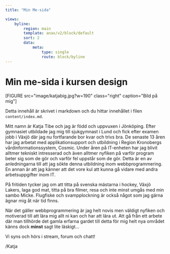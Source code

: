 ```yaml
---
title: "Min Me-sida"

views:
    byline:
        region: main
        template: anax/v2/block/default
        sort: 2
        data:
            meta:
                type: single
                route: block/byline
---
```

Min me-sida i kursen design
=========================
[FIGURE src="image/katjabig.jpg?w=190" class="right" caption="Bild på mig"]

Detta innehåll är skrivet i markdown och du hittar innehållet i filen `content/index.md`.

Mitt namn är Katja Tibe och jag är född och uppvuxen i Jönköping. Efter gymnasiet utbildade jag mig till sjukgymnast i Lund och fick efter examen jobb i Växjö där jag nu fortfarande bor kvar och trivs bra. De senaste 13 åren har jag arbetat med applikationsupport och utbildning i Region Kronobergs vårdinformationssystem, Cosmic. Under åren på IT-enheten har jag blivit alltmer tekniskt intresserad och även alltmer nyfiken på varför program beter sig som de gör och varför fel uppstår som de gör. Detta är en av anledningarna till att jag sökte denna utbildning inom webbprogrammering. En annan är att jag känner att det vore kul att kunna gå vidare med andra arbetsuppgifter inom IT.

På fritiden tycker jag om att titta på svenska mästarna i hockey, Växjö Lakers, laga god mat, titta på bra filmer, resa och inte minst umgås med min sambo Micke. Flugfiske och svampplockning är också något som jag gärna ägnar mig åt när tid finns.

När det gäller webbprogrammering är jag helt novis men väldigt nyfiken och motiverad till att lära mig allt ni kan och har att lära ut. Att gå från ett arbete där man tillhörde det gamla erfarna gardet till detta för mig helt nya området känns dock **minst** sagt lite läskigt...

Vi syns och hörs i stream, forum och chatt!

/Katja
